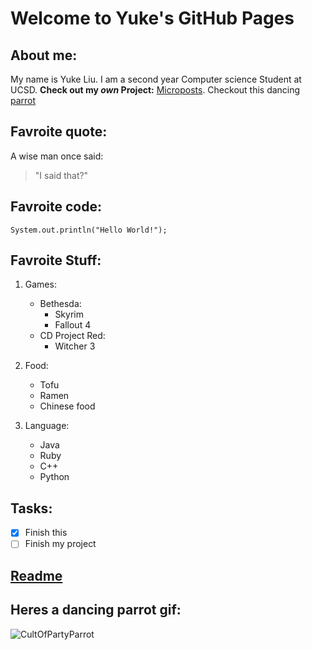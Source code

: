 # Welcome to Yuke's GitHub Pages

## About me:
My name is Yuke Liu. I am a second year Computer science Student at UCSD. 
**Check out my _own_ Project:** [Microposts](https://infinite-earth-06426.herokuapp.com/). Checkout this dancing [parrot](https://github.com/Yuke-Liu/Yuke.github.io/blob/Edit-markdown/index.md#heres-a-dancing-parrot-gif)

## Favroite quote:
A wise man once said:
> "I said that?"

## Favroite code:
`System.out.println("Hello World!");`

## Favroite Stuff:
1. Games:
   - Bethesda:
     - Skyrim
     - Fallout 4
   - CD Project Red:
     - Witcher 3

2. Food:
   - Tofu
   - Ramen
   - Chinese food

3. Language:
   - Java
   - Ruby
   - C++
   - Python



## Tasks:
- [x] Finish this
- [ ] Finish my project

## [Readme](./README.md)


## Heres a dancing parrot gif:
![CultOfPartyParrot](https://cultofthepartyparrot.com/parrots/hd/parrot.gif)